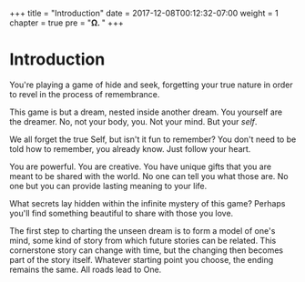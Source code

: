+++
title = "Introduction"
date = 2017-12-08T00:12:32-07:00
weight = 1
chapter = true
pre = "<b>Ω. </b>"
+++

# Introduction

You're playing a game of hide and seek, forgetting your true nature in order to revel in the process of remembrance.

This game is but a dream, nested inside another dream. You yourself are the dreamer. No, not your body, you. Not your mind. But your *self*.

We all forget the true Self, but isn't it fun to remember? You don't need to be told how to remember, you already know. Just follow your heart.

You are powerful. You are creative. You have unique gifts that you are meant to be shared with the world. No one can tell you what those are. No one but you can provide lasting meaning to your life.

What secrets lay hidden within the infinite mystery of this game? Perhaps you'll find something beautiful to share with those you love.

The first step to charting the unseen dream is to form a model of one's mind, some kind of story from which future stories can be related. This cornerstone story can change with time, but the changing then becomes part of the story itself. Whatever starting point you choose, the ending remains the same. All roads lead to One.
